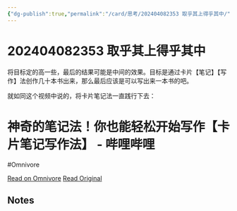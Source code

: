 ```yaml
---
{"dg-publish":true,"permalink":"/card/思考/202404082353 取乎其上得乎其中/","noteIcon":"2","created":"2024-04-08T23:53:36+08:00","updated":"2025-02-13T12:55:34+08:00"}
---
```



# 202404082353 取乎其上得乎其中

将目标定的高一些，最后的结果可能是中间的效果。目标是通过卡片【笔记】【写作】法创作几十本书出来，那么最后应该是可以写出来一本书的吧。

就如同这个视频中说的，将卡片笔记法一直践行下去：


<div class="transclusion internal-embed is-loaded"><div class="markdown-embed">





# 神奇的笔记法！你也能轻松开始写作【卡片笔记写作法】 - 哔哩哔哩
#Omnivore

[Read on Omnivore](https://omnivore.app/me/-1927ff742c7)
[Read Original](https://www.bilibili.com/read/cv13952736/?jump_opus=1)


## Notes






</div></div>


